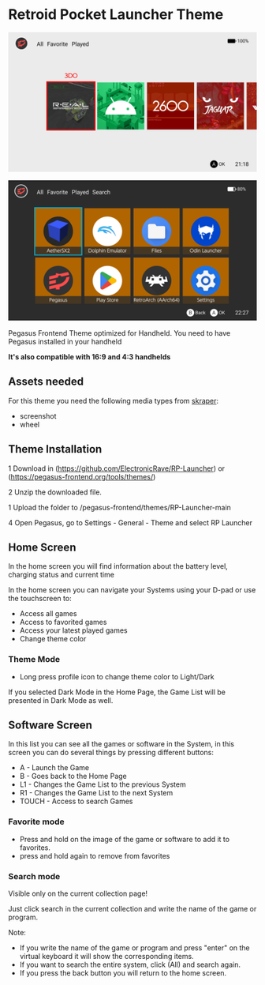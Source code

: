 # Retroid Pocket Launcher Theme

![RP Launcher Pegasus theme](assets/images/screenshots/main_light.png)

![RP Launcher Pegasus theme](assets/images/screenshots/software_dark.png)

Pegasus Frontend Theme optimized for Handheld. You need to have Pegasus installed in your handheld

**It's also compatible with 16:9 and 4:3 handhelds**

## Assets needed

For this theme you need the following media types from [skraper](http://skraper.net):

- screenshot
- wheel

## Theme Installation

1 Download in (https://github.com/ElectronicRave/RP-Launcher) or (https://pegasus-frontend.org/tools/themes/)

2 Unzip the downloaded file.

1 Upload the folder to /pegasus-frontend/themes/RP-Launcher-main

4 Open Pegasus, go to Settings - General - Theme and select RP Launcher

## Home Screen

In the home screen you will find information about the battery level, charging status and current time

In the home screen you can navigate your Systems using your D-pad or use the touchscreen to:

- Access all games
- Access to favorited games
- Access your latest played games
- Change theme color

### Theme Mode

- Long press profile icon to change theme color to Light/Dark

If you selected Dark Mode in the Home Page, the Game List will be presented in Dark Mode as well.

## Software Screen

In this list you can see all the games or software in the System, in this screen you can do several things by pressing different buttons:

- A  - Launch the Game
- B  - Goes back to the Home Page
- L1 - Changes the Game List to the previous System
- R1 - Changes the Game List to the next System
- TOUCH - Access to search Games
 
### Favorite mode

- Press and hold on the image of the game or software to add it to favorites.
- press and hold again to remove from favorites

### Search mode

Visible only on the current collection page!

Just click search in the current collection and write the name of the game or program.

Note:
- If you write the name of the game or program and press "enter" on the virtual keyboard it will show the corresponding items.
- If you want to search the entire system, click (All) and search again.
- If you press the back button you will return to the home screen.
